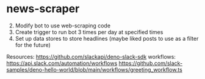 # news-scraper

2. Modify bot to use web-scraping code 
3. Create trigger to run bot 3 times per day at specified times 
4. Set up data stores to store headlines (maybe liked posts to use as a filter for the future)


Resources: 
https://github.com/slackapi/deno-slack-sdk
workflows: https://api.slack.com/automation/workflows
https://github.com/slack-samples/deno-hello-world/blob/main/workflows/greeting_workflow.ts


